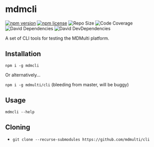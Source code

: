 # mdmcli

[![npm version](https://img.shields.io/npm/v/mdmcli)](https://www.npmjs.com/package/mdmcli)
[![npm license](https://img.shields.io/npm/l/mdmcli)](https://www.npmjs.com/package/mdmcli)
![Repo Size](https://shields-endpoints.prouser123.me/badge/reposize/mdmulti/cli)
![Code Coverage](https://img.shields.io/codecov/c/gh/mdmulti/cli)
![David Dependencies](https://img.shields.io/david/mdmulti/cli)
![David DevDependencies](https://img.shields.io/david/dev/mdmulti/cli)

A set of CLI tools for testing the MDMulti platform.

## Installation

`npm i -g mdmcli`

Or alternatively...

`npm i -g mdmulti/cli` (bleeding from master, will be buggy)

## Usage

`mdmcli --help`

## Cloning

- `git clone --recurse-submodules https://github.com/mdmulti/cli`
